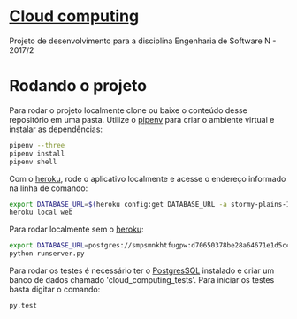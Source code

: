 # [Cloud computing](https://stormy-plains-13611.herokuapp.com/)

Projeto de desenvolvimento para a disciplina Engenharia de Software N - 2017/2

# Rodando o projeto

Para rodar o projeto localmente clone ou baixe o conteúdo desse repositório em uma pasta. Utilize o [pipenv](https://pypi.python.org/pypi/pipenv) para criar o ambiente virtual e instalar as dependências:

```bash
pipenv --three
pipenv install
pipenv shell
```

Com o [heroku](https://devcenter.heroku.com/articles/heroku-cli), rode o aplicativo localmente e acesse o endereço informado na linha de comando:

```bash
export DATABASE_URL=$(heroku config:get DATABASE_URL -a stormy-plains-13611)
heroku local web
```

Para rodar localmente sem o [heroku](https://devcenter.heroku.com/articles/heroku-cli):

```bash
export DATABASE_URL=postgres://smpsmnkhtfugpw:d70650378be28a64671e1d5cc320ac7189a1bbcd7a3566c1d5022cd8ed875b5f@ec2-54-235-90-125.compute-1.amazonaws.com:5432/d4o6b2ii9q94ip
python runserver.py
```

Para rodar os testes é necessário ter o [PostgresSQL](https://www.enterprisedb.com/downloads/postgres-postgresql-downloads) instalado e criar um banco de dados chamado 'cloud_computing_tests'. Para iniciar os testes basta digitar o comando:
```bash
py.test
```
